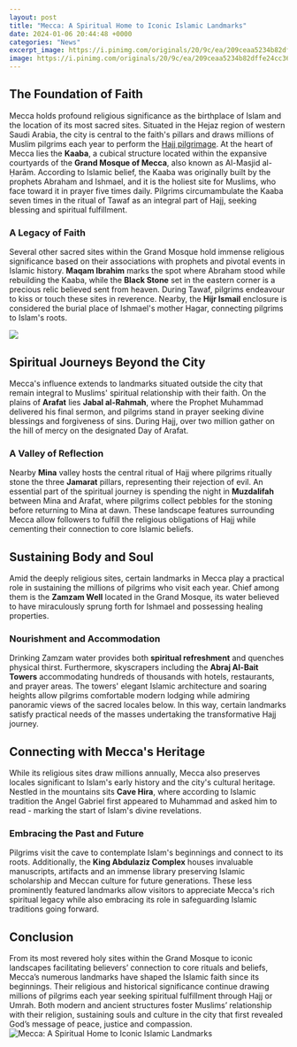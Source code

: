 ```yaml
---
layout: post
title: "Mecca: A Spiritual Home to Iconic Islamic Landmarks"
date: 2024-01-06 20:44:48 +0000
categories: "News"
excerpt_image: https://i.pinimg.com/originals/20/9c/ea/209ceaa5234b82dffe24cc36605c5af8.png
image: https://i.pinimg.com/originals/20/9c/ea/209ceaa5234b82dffe24cc36605c5af8.png
---
```


## The Foundation of Faith
Mecca holds profound religious significance as the birthplace of Islam and the location of its most sacred sites. Situated in the Hejaz region of western Saudi Arabia, the city is central to the faith's pillars and draws millions of Muslim pilgrims each year to perform the [Hajj pilgrimage](https://travelokla.github.io/2023-12-25-visiter-le-honduras-activit-xe9s-xe0-d-xe9couvrir-et-s-xe9curit-xe9/).
At the heart of Mecca lies the **Kaaba**, a cubical structure located within the expansive courtyards of the **Grand Mosque of Mecca**, also known as Al-Masjid al-Ḥarām. According to Islamic belief, the Kaaba was originally built by the prophets Abraham and Ishmael, and it is the holiest site for Muslims, who face toward it in prayer five times daily. Pilgrims circumambulate the Kaaba seven times in the ritual of Tawaf as an integral part of Hajj, seeking blessing and spiritual fulfillment.
### A Legacy of Faith
Several other sacred sites within the Grand Mosque hold immense religious significance based on their associations with prophets and pivotal events in Islamic history. **Maqam Ibrahim** marks the spot where Abraham stood while rebuilding the Kaaba, while the **Black Stone** set in the eastern corner is a precious relic believed sent from heaven. During Tawaf, pilgrims endeavour to kiss or touch these sites in reverence. Nearby, the **Hijr Ismail** enclosure is considered the burial place of Ishmael's mother Hagar, connecting pilgrims to Islam's roots.

![](https://www.islamiclandmarks.com/wp-content/uploads/2017/02/The-City-of-Makkah.jpg)
## Spiritual Journeys Beyond the City
Mecca's influence extends to landmarks situated outside the city that remain integral to Muslims' spiritual relationship with their faith. On the plains of **Arafat** lies **Jabal al-Rahmah**, where the Prophet Muhammad delivered his final sermon, and pilgrims stand in prayer seeking divine blessings and forgiveness of sins. During Hajj, over two million gather on the hill of mercy on the designated Day of Arafat. 
### A Valley of Reflection
Nearby **Mina** valley hosts the central ritual of Hajj where pilgrims ritually stone the three **Jamarat** pillars, representing their rejection of evil. An essential part of the spiritual journey is spending the night in **Muzdalifah** between Mina and Arafat, where pilgrims collect pebbles for the stoning before returning to Mina at dawn. These landscape features surrounding Mecca allow followers to fulfill the religious obligations of Hajj while cementing their connection to core Islamic beliefs.
## Sustaining Body and Soul
Amid the deeply religious sites, certain landmarks in Mecca play a practical role in sustaining the millions of pilgrims who visit each year. Chief among them is the **Zamzam Well** located in the Grand Mosque, its water believed to have miraculously sprung forth for Ishmael and possessing healing properties. 
### Nourishment and Accommodation 
Drinking Zamzam water provides both **spiritual refreshment** and quenches physical thirst. Furthermore, skyscrapers including the **Abraj Al-Bait Towers** accommodating hundreds of thousands with hotels, restaurants, and prayer areas. The towers' elegant Islamic architecture and soaring heights allow pilgrims comfortable modern lodging while admiring panoramic views of the sacred locales below. In this way, certain landmarks satisfy practical needs of the masses undertaking the transformative Hajj journey.
## Connecting with Mecca's Heritage
While its religious sites draw millions annually, Mecca also preserves locales significant to Islam's early history and the city's cultural heritage. Nestled in the mountains sits **Cave Hira**, where according to Islamic tradition the Angel Gabriel first appeared to Muhammad and asked him to read - marking the start of Islam's divine revelations. 
### Embracing the Past and Future 
Pilgrims visit the cave to contemplate Islam's beginnings and connect to its roots. Additionally, the **King Abdulaziz Complex** houses invaluable manuscripts, artifacts and an immense library preserving Islamic scholarship and Meccan culture for future generations. These less prominently featured landmarks allow visitors to appreciate Mecca's rich spiritual legacy while also embracing its role in safeguarding Islamic traditions going forward.
## Conclusion
From its most revered holy sites within the Grand Mosque to iconic landscapes facilitating believers’ connection to core rituals and beliefs, Mecca’s numerous landmarks have shaped the Islamic faith since its beginnings. Their religious and historical significance continue drawing millions of pilgrims each year seeking spiritual fulfillment through Hajj or Umrah. Both modern and ancient structures foster Muslims’ relationship with their religion, sustaining souls and culture in the city that first revealed God’s message of peace, justice and compassion.
![Mecca: A Spiritual Home to Iconic Islamic Landmarks](https://i.pinimg.com/originals/20/9c/ea/209ceaa5234b82dffe24cc36605c5af8.png)